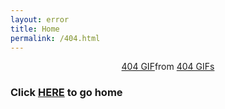 ```yaml
---
layout: error
title: Home
permalink: /404.html
---
```


<div class="tenor-gif-embed" data-postid="22163955" data-share-method="host" data-aspect-ratio="1" data-width="75%"><p align="center"><a href="https://tenor.com/view/404-gif-22163955">404 GIF</a>from <a href="https://tenor.com/search/404-gifs">404 GIFs</a></p></div> <script type="text/javascript" async src="https://tenor.com/embed.js"></script>
<p align="center">
<h3>Click <a href="https://koraxial.github.io/">HERE</a> to go home</h3>
</p>
